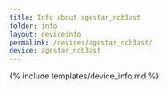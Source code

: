 ```yaml
---
title: Info about agestar_ncb3ast
folder: info
layout: deviceinfo
permalink: /devices/agestar_ncb3ast/
device: agestar_ncb3ast
---
```

{% include templates/device_info.md %}
